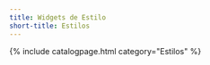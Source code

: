 ```yaml
---
title: Widgets de Estilo
short-title: Estilos
---
```

{% include catalogpage.html category="Estilos" %}
